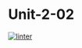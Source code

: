 # Unit-2-02
 [![linter](https://github.com/shhenila2005/Unit-2-02/workflows/linter/badge.svg)](https://github.com/marketplace/actions/super-linter)
 
